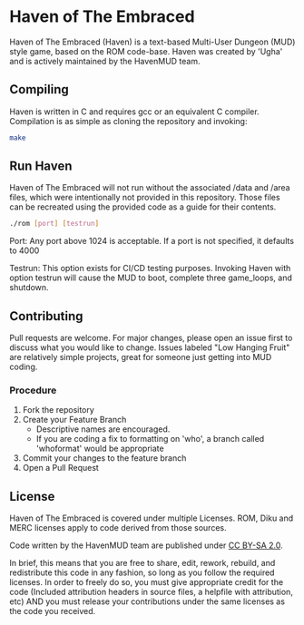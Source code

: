 # Haven of The Embraced

Haven of The Embraced (Haven) is a text-based Multi-User Dungeon (MUD) style game, based on the ROM code-base. Haven was created by 'Ugha' and is actively maintained by the HavenMUD team.

## Compiling

Haven is written in C and requires gcc or an equivalent C compiler. Compilation is as simple as cloning the repository and invoking:

```bash
make
```

## Run Haven

Haven of The Embraced will not run without the associated /data and /area files, which were intentionally not provided in this repository. Those files can be recreated using the provided code as a guide for their contents.


```bash
./rom [port] [testrun]
```
Port: Any port above 1024 is acceptable. If a port is not specified, it defaults to 4000

Testrun: This option exists for CI/CD testing purposes. Invoking Haven with option testrun will cause the MUD to boot, complete three game_loops, and shutdown. 

## Contributing
Pull requests are welcome. For major changes, please open an issue first to discuss what you would like to change. Issues labeled "Low Hanging Fruit" are relatively simple projects, great for someone just getting into MUD coding.

### Procedure

1. Fork the repository
2. Create your Feature Branch 
    * Descriptive names are encouraged. 
    * If you are coding a fix to formatting on 'who', a branch called 'whoformat' would be appropriate
3. Commit your changes to the feature branch
4. Open a Pull Request

## License
Haven of The Embraced is covered under multiple Licenses. ROM, Diku and MERC licenses apply to code derived from those sources.

Code written by the HavenMUD team are published under [CC BY-SA 2.0](https://creativecommons.org/licenses/by-sa/2.0/legalcode).

In brief, this means that you are free to share, edit, rework, rebuild, and redistribute this code in any fashion, so long as you follow the required licenses. In order to freely do so, you must give appropriate credit for the code (Included attribution headers in source files, a helpfile with attribution, etc) AND you must release your contributions under the same licenses as the code you received.